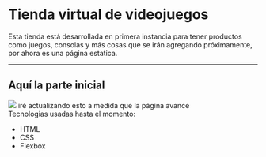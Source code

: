 <h1>Tienda virtual de videojuegos</h1>

Esta tienda está desarrollada en primera instancia para tener productos como juegos, consolas y más cosas
que se irán agregando próximamente, por ahora es una página estatica.
<hr>
<h2>Aquí la parte inicial</h2>
<img src="https://user-images.githubusercontent.com/107164138/192412706-ce2546e6-c6d7-4ce0-9cbe-bc51f963872a.png">
iré actualizando esto a medida que la página avance <br>
Tecnologias usadas hasta el momento:
<ul>
  <li>HTML</li>
  <li>CSS</li>
  <li>Flexbox</li>
</ul>





